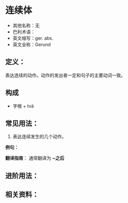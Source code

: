 # 连续体

* 其他名称：无
* 巴利术语：
* 英文缩写：ger. abs.
* 英文全称：Gerund

## 定义：

表达连续的动作。动作的发出者一定和句子的主要动词一致。

## 构成

- 字根 + tvā


## 常见用法：

1. 表达连续发生的几个动作。 

**例句：**

**翻译指南**： 通常翻译为 **~之后**


## 进阶用法：


## 相关资料：

